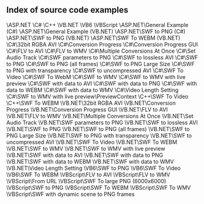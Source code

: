 ## Index of source code examples


\ASP.NET
\C#
\C++
\VB.NET
\VB6
\VBScript
\ASP.NET\General Example (C#)
\ASP.NET\General Example (VB.NET)
\ASP.NET\SWF to PNG (C#)
\ASP.NET\SWF to PNG (VB.NET)
\ASP.NET\SWF To WEBM (VB.NET)
\C#\32bit RGBA AVI
\C#\Conversion Progress
\C#\Conversion Progress GUI
\C#\FLV  to AVI
\C#\FLV  to WMV
\C#\Multiple Conversions At Once
\C#\Set Audio Track
\C#\SWF parameters to PNG
\C#\SWF to lossless AVI
\C#\SWF to PNG
\C#\SWF to PNG (all frames)
\C#\SWF to PNG Large Size
\C#\SWF to PNG with transparency
\C#\SWF to uncompressed AVI
\C#\SWF To Video
\C#\SWF To WebM
\C#\SWF to WMV
\C#\SWF to WMV with live preview
\C#\SWF with data to AVI
\C#\SWF with data to PNG
\C#\SWF with data to WEBM
\C#\SWF with data to WMV
\C#\Video Length Setting
\C#\SWF to WMV with live preview\PreviewContext
\C++\SWF To Video
\C++\SWF To WEBM
\VB.NET\32bit RGBA AVI
\VB.NET\Conversion Progress
\VB.NET\Conversion Progress GUI
\VB.NET\FLV  to AVI
\VB.NET\FLV  to WMV
\VB.NET\Multiple Conversions At Once
\VB.NET\Set Audio Track
\VB.NET\SWF parameters to PNG
\VB.NET\SWF to lossless AVI
\VB.NET\SWF to PNG
\VB.NET\SWF to PNG (all frames)
\VB.NET\SWF to PNG Large Size
\VB.NET\SWF to PNG with transparency
\VB.NET\SWF to uncompressed AVI
\VB.NET\SWF To Video
\VB.NET\SWF To WEBM
\VB.NET\SWF to WMV
\VB.NET\SWF to WMV with live preview
\VB.NET\SWF with data to AVI
\VB.NET\SWF with data to PNG
\VB.NET\SWF with data to WEBM
\VB.NET\SWF with data to WMV
\VB.NET\Video Length Setting
\VB6\SWF to PNG
\VB6\SWF To Video
\VB6\SWF To WEBM
\VBScript\FLV to AVI
\VBScript\FLV to WMV
\VBScript\From URL
\VBScript\SWF To large PNG (6000x6000)
\VBScript\SWF to PNG
\VBScript\SWF To WEBM
\VBScript\SWF To WMV
\VBScript\SWF with dynamic scene to PNG frames
